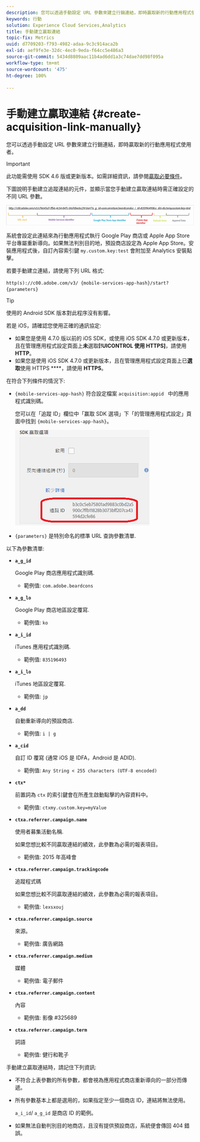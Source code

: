 ```yaml
---
description: 您可以透過手動設定 URL 參數來建立行銷連結，即時贏取新的行動應用程式使用者。
keywords: 行動
solution: Experience Cloud Services,Analytics
title: 手動建立贏取連結
topic-fix: Metrics
uuid: d7709203-f793-4982-adaa-9c3c914aca2b
exl-id: aef9fe3e-32dc-4ec0-9eda-f64cc5e486a3
source-git-commit: 5434d8809aac11b4ad6dd1a3c74dae7dd98f095a
workflow-type: tm+mt
source-wordcount: '475'
ht-degree: 100%

---
```


# 手動建立贏取連結 {#create-acquisition-link-manually}

您可以透過手動設定 URL 參數來建立行銷連結，即時贏取新的行動應用程式使用者。

>[!IMPORTANT]
>
>此功能需使用 SDK 4.6 版或更新版本。如需詳細資訊，請參閱[贏取必要條件](/help/using/acquisition-main/c-acquisition-prerequisites.md)。

下圖說明手動建立追蹤連結的元件，並顯示當您手動建立贏取連結時需正確設定的不同 URL 參數。

![](assets/acquisition_url.png)

系統會設定此連結來為行動應用程式執行 Google Play 商店或 Apple App Store 平台專屬重新導向。如果無法判別目的地，預設商店設定為 Apple App Store。安裝應用程式後，自訂內容索引鍵 `my.custom.key:test` 會附加至 Analytics 安裝點擊。

若要手動建立連結，請使用下列 URL 格式:

`http(s)://c00.adobe.com/v3/ {mobile-services-app-hash}/start? {parameters}`

>[!TIP]
>
>使用的 Android SDK 版本對此程序沒有影響。

若是 iOS，請確認您使用正確的通訊協定:

* 如果您是使用 4.7.0 版以前的 iOS SDK，或使用 iOS SDK 4.7.0 或更新版本，且在管理應用程式設定頁面上&#x200B;**未**&#x200B;選取&#x200B;**[!UICONTROL 使用 HTTPS]**，請使用 **HTTP**。
* 如果您是使用 iOS SDK 4.7.0 或更新版本，且在管理應用程式設定頁面上已&#x200B;**選取**&#x200B;使用 HTTPS ****，請使用 **HTTPS**。

在符合下列條件的情況下:

* `{mobile-services-app-hash}` 符合設定檔案 `acquisition:appid ` 中的應用程式識別碼。

   您可以在「追蹤 ID」欄位中「赢取 SDK 選項」下「的管理應用程式設定」頁面中找到 `{mobile-services-app-hash}`。

   ![](assets/tracking-id.png)

* `{parameters}` 是特別命名的標準 URL 查詢參數清單.

以下為參數清單:

* **`a_g_id`**

   Google Play 商店應用程式識別碼.

   * 範例值: `com.adobe.beardcons`

* **`a_g_lo`**

   Google Play 商店地區設定覆寫.

   * 範例值: `ko`

* **`a_i_id`**

   iTunes 應用程式識別碼.

   * 範例值: `835196493`

* **`a_i_lo`**

   iTunes 地區設定覆寫.

   * 範例值: `jp`

* **`a_dd`**

   自動重新導向的預設商店.

   * 範例值: `i | g`

* **`a_cid`**

   自訂 ID 覆寫 (通常 iOS 是 IDFA，Android 是 ADID).

   * 範例值: `Any String < 255 characters (UTF-8 encoded)`

* **`ctx*`**

   前置詞為 `ctx` 的索引鍵會在所產生啟動點擊的內容資料中。

   * 範例值: `ctxmy.custom.key=myValue`

* **`ctxa.referrer.campaign.name`**

   使用者募集活動名稱.

   如果您想比較不同贏取連結的績效，此參數為必需的報表項目。

   * 範例值: 2015 年高峰會

* **`ctxa.referrer.campaign.trackingcode`**

   追蹤程式碼

   如果您想比較不同贏取連結的績效，此參數為必需的報表項目。

   * 範例值: `lexsxouj`

* **`ctxa.referrer.campaign.source`**

   來源。

   * 範例值: 廣告網路

* **`ctxa.referrer.campaign.medium`**

   媒體

   * 範例值: 電子郵件

* **`ctxa.referrer.campaign.content`**

   內容

   * 範例值: 影像 #325689

* **`ctxa.referrer.campaign.term`**

   詞語

   * 範例值: 健行和靴子


手動建立贏取連結時，請記住下列資訊:

* 不符合上表參數的所有參數，都會視為應用程式商店重新導向的一部分而傳遞。
* 所有參數基本上都是選用的，如果指定至少一個商店 ID，連結將無法使用。

   `a_i_id`/ `a_g_id` 是商店 ID 的範例。

* 如果無法自動判別目的地商店，且沒有提供預設商店，系統便會傳回 404 錯誤。
